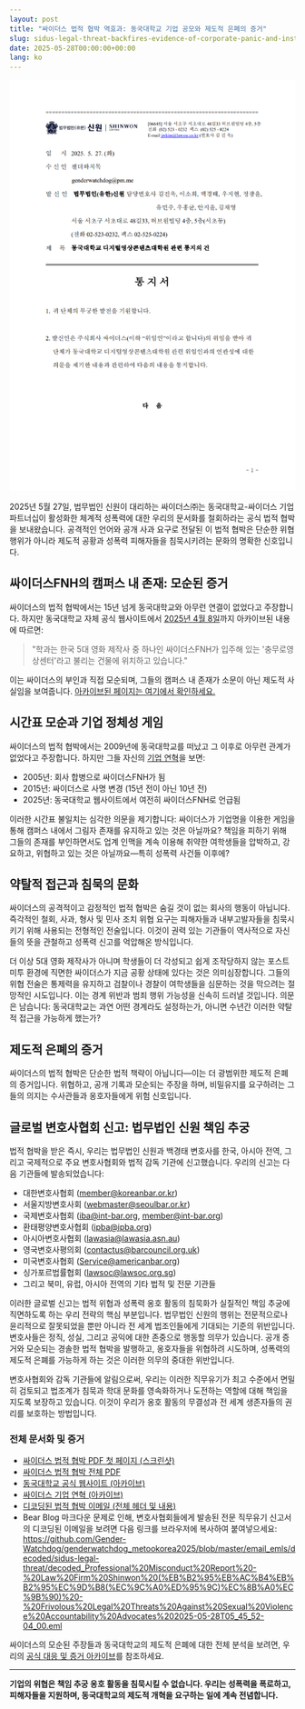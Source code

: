 ```yaml
---
layout: post
title: "싸이더스 법적 협박 역효과: 동국대학교 기업 공모와 제도적 은폐의 증거"
slug: sidus-legal-threat-backfires-evidence-of-corporate-panic-and-institutional-cover-up-at-dongguk-university-ko
date: 2025-05-28T00:00:00+00:00
lang: ko
---
```


![싸이더스 법적 협박 PDF 첫 페이지](https://github.com/Gender-Watchdog/genderwatchdog_metookorea2025/blob/master/imgs/sidus-legal-threats/sidus-legal-threat-1.png?raw=true)

2025년 5월 27일, 법무법인 신원이 대리하는 싸이더스㈜는 동국대학교-싸이더스 기업 파트너십이 활성화한 체계적 성폭력에 대한 우리의 문서화를 철회하라는 공식 법적 협박을 보내왔습니다. 공격적인 언어와 공개 사과 요구로 전달된 이 법적 협박은 단순한 위협 행위가 아니라 제도적 공황과 성폭력 피해자들을 침묵시키려는 문화의 명확한 신호입니다.

## 싸이더스FNH의 캠퍼스 내 존재: 모순된 증거

싸이더스의 법적 협박에서는 15년 넘게 동국대학교와 아무런 연결이 없었다고 주장합니다. 하지만 동국대학교 자체 공식 웹사이트에서 [2025년 4월 8일](https://web.archive.org/web/20250408005624/https://www.dongguk.edu/eng/dandae/122#)까지 아카이브된 내용에 따르면:

> "학과는 한국 5대 영화 제작사 중 하나인 싸이더스FNH가 입주해 있는 '충무로영상센터'라고 불리는 건물에 위치하고 있습니다."

이는 싸이더스의 부인과 직접 모순되며, 그들의 캠퍼스 내 존재가 소문이 아닌 제도적 사실임을 보여줍니다. [아카이브된 페이지는 여기에서 확인하세요.](https://web.archive.org/web/20250408005624/https://www.dongguk.edu/eng/dandae/122#)

## 시간표 모순과 기업 정체성 게임

싸이더스의 법적 협박에서는 2009년에 동국대학교를 떠났고 그 이후로 아무런 관계가 없었다고 주장합니다. 하지만 그들 자신의 [기업 연혁](https://archive.md/NJy3h#selection-161.7-156.13)을 보면:
- 2005년: 회사 합병으로 싸이더스FNH가 됨
- 2015년: 싸이더스로 사명 변경 (15년 전이 아닌 10년 전)
- 2025년: 동국대학교 웹사이트에서 여전히 싸이더스FNH로 언급됨

이러한 시간표 불일치는 심각한 의문을 제기합니다: 싸이더스가 기업명을 이용한 게임을 통해 캠퍼스 내에서 그림자 존재를 유지하고 있는 것은 아닐까요? 책임을 피하기 위해 그들의 존재를 부인하면서도 업계 인맥을 계속 이용해 취약한 여학생들을 압박하고, 강요하고, 위협하고 있는 것은 아닐까요—특히 성폭력 사건들 이후에?

## 약탈적 접근과 침묵의 문화

싸이더스의 공격적이고 감정적인 법적 협박은 숨길 것이 없는 회사의 행동이 아닙니다. 즉각적인 철회, 사과, 형사 및 민사 조치 위협 요구는 피해자들과 내부고발자들을 침묵시키기 위해 사용되는 전형적인 전술입니다. 이것이 권력 있는 기관들이 역사적으로 자신들의 뜻을 관철하고 성폭력 신고를 억압해온 방식입니다.

더 이상 5대 영화 제작사가 아니며 학생들이 더 각성되고 쉽게 조작당하지 않는 포스트 미투 환경에 직면한 싸이더스가 지금 공황 상태에 있다는 것은 의미심장합니다. 그들의 위협 전술은 통제력을 유지하고 검찰이나 경찰이 여학생들을 심문하는 것을 막으려는 절망적인 시도입니다. 이는 경계 위반과 범죄 행위 가능성을 신속히 드러낼 것입니다. 의문은 남습니다: 동국대학교는 과연 어떤 경계라도 설정하는가, 아니면 수년간 이러한 약탈적 접근을 가능하게 했는가?

## 제도적 은폐의 증거

싸이더스의 법적 협박은 단순한 법적 책략이 아닙니다—이는 더 광범위한 제도적 은폐의 증거입니다. 위협하고, 공개 기록과 모순되는 주장을 하며, 비밀유지를 요구하려는 그들의 의지는 수사관들과 옹호자들에게 위험 신호입니다.

## 글로벌 변호사협회 신고: 법무법인 신원 책임 추궁

법적 협박을 받은 즉시, 우리는 법무법인 신원과 백경태 변호사를 한국, 아시아 전역, 그리고 국제적으로 주요 변호사협회와 법적 감독 기관에 신고했습니다. 우리의 신고는 다음 기관들에 발송되었습니다:
- 대한변호사협회 (member@koreanbar.or.kr)
- 서울지방변호사회 (webmaster@seoulbar.or.kr)
- 국제변호사협회 (iba@int-bar.org, member@int-bar.org)
- 환태평양변호사협회 (ipba@ipba.org)
- 아시아변호사협회 (lawasia@lawasia.asn.au)
- 영국변호사평의회 (contactus@barcouncil.org.uk)
- 미국변호사협회 (Service@americanbar.org)
- 싱가포르법률협회 (lawsoc@lawsoc.org.sg)
- 그리고 북미, 유럽, 아시아 전역의 기타 법적 및 전문 기관들

이러한 글로벌 신고는 법적 위협과 성폭력 옹호 활동의 침묵화가 실질적인 책임 추궁에 직면하도록 하는 우리 전략의 핵심 부분입니다. 법무법인 신원의 행위는 전문적으로나 윤리적으로 잘못되었을 뿐만 아니라 전 세계 법조인들에게 기대되는 기준의 위반입니다. 변호사들은 정직, 성실, 그리고 공익에 대한 존중으로 행동할 의무가 있습니다. 공개 증거와 모순되는 경솔한 법적 협박을 발행하고, 옹호자들을 위협하려 시도하며, 성폭력의 제도적 은폐를 가능하게 하는 것은 이러한 의무의 중대한 위반입니다.

변호사협회와 감독 기관들에 알림으로써, 우리는 이러한 직무유기가 최고 수준에서 면밀히 검토되고 법조계가 침묵과 학대 문화를 영속화하거나 도전하는 역할에 대해 책임을 지도록 보장하고 있습니다. 이것이 우리가 옹호 활동의 무결성과 전 세계 생존자들의 권리를 보호하는 방법입니다.

### 전체 문서화 및 증거
- [싸이더스 법적 협박 PDF 첫 페이지 (스크린샷)](https://github.com/Gender-Watchdog/genderwatchdog_metookorea2025/blob/master/imgs/sidus-legal-threats/sidus-legal-threat-1.png?raw=true)
- [싸이더스 법적 협박 전체 PDF](https://github.com/Gender-Watchdog/genderwatchdog_metookorea2025/blob/master/email_emls/sidus-fnh-threats/%5B%EB%B2%95%EB%AC%B4%EB%B2%95%EC%9D%B8(%EC%9C%A0%ED%95%9C)%EC%8B%A0%EC%9B%90%5D%20%EC%9A%B0%EB%A6%AC%20%EC%B8%A1%20%ED%86%B5%EC%A7%80%EC%84%9C(%EC%8B%B8%EC%9D%B4%EB%8D%94%EC%8A%A4_%EC%A0%A0%EB%8D%94%EC%99%80%EC%B9%98%EB%8F%85)_250527.pdf)
- [동국대학교 공식 웹사이트 (아카이브)](https://web.archive.org/web/20250408005624/https://www.dongguk.edu/eng/dandae/122#)
- [싸이더스 기업 연혁 (아카이브)](https://archive.md/NJy3h#selection-161.7-156.13)
- [디코딩된 법적 협박 이메일 (전체 헤더 및 내용)](https://github.com/Gender-Watchdog/genderwatchdog_metookorea2025/blob/master/email_emls/decoded/sidus-legal-threat/decoded_sidus_threat_legal_letterhead_%5B%EB%B2%95%EB%AC%B4%EB%B2%95%EC%9D%B8(%EC%9C%A0%ED%95%9C)%EC%8B%A0%EC%9B%90%5D%20%EC%98%81%ED%99%94%EC%82%AC%20%EC%8B%B8%EC%9D%B4%EB%8D%94%EC%8A%A4%20%EA%B4%80%EB%A0%A8%20%ED%86%B5%EC%A7%80%EC%84%9C%20%EB%B0%9C%EC%86%A1%EC%9D%98%20%EA%B1%B4%202025-05-27T02_30_44-04_00.eml)
- Bear Blog 마크다운 문제로 인해, 변호사협회들에게 발송된 전문 직무유기 신고서의 디코딩된 이메일을 보려면 다음 링크를 브라우저에 복사하여 붙여넣으세요:
  https://github.com/Gender-Watchdog/genderwatchdog_metookorea2025/blob/master/email_emls/decoded/sidus-legal-threat/decoded_Professional%20Misconduct%20Report%20-%20Law%20Firm%20Shinwon%20(%EB%B2%95%EB%AC%B4%EB%B2%95%EC%9D%B8(%EC%9C%A0%ED%95%9C)%EC%8B%A0%EC%9B%90)%20-%20Frivolous%20Legal%20Threats%20Against%20Sexual%20Violence%20Accountability%20Advocates%202025-05-28T05_45_52-04_00.eml

싸이더스의 모순된 주장들과 동국대학교의 제도적 은폐에 대한 전체 분석을 보려면, 우리의 [공식 대응 및 증거 아카이브](https://github.com/Gender-Watchdog/genderwatchdog_metookorea2025/tree/master/email_emls/sidus-fnh-threats)를 참조하세요.

---

**기업의 위협은 책임 추궁 옹호 활동을 침묵시킬 수 없습니다. 우리는 성폭력을 폭로하고, 피해자들을 지원하며, 동국대학교의 제도적 개혁을 요구하는 일에 계속 전념합니다.**

